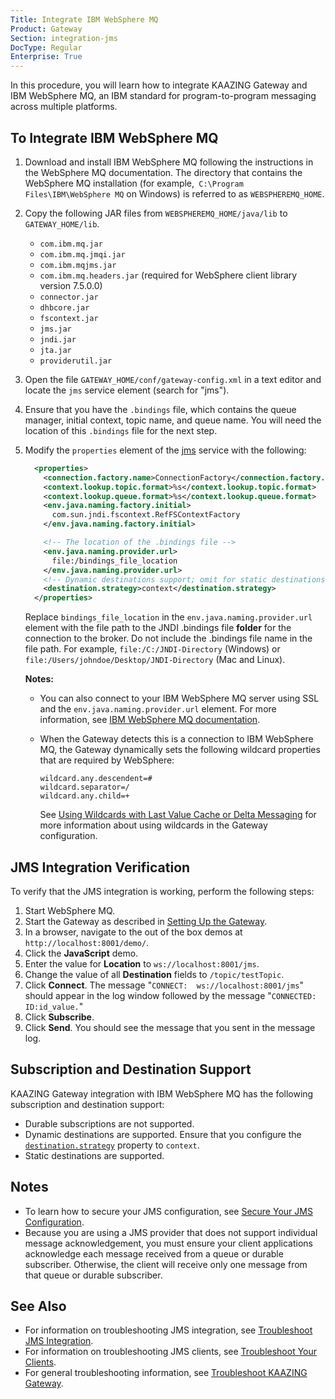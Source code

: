 ```yaml
---
Title: Integrate IBM WebSphere MQ
Product: Gateway
Section: integration-jms
DocType: Regular
Enterprise: True
---
```


In this procedure, you will learn how to integrate KAAZING Gateway and IBM WebSphere MQ, an IBM standard for program-to-program messaging across multiple platforms.

To Integrate IBM WebSphere MQ
-----------------------------

1.  Download and install IBM WebSphere MQ following the instructions in the WebSphere MQ documentation. The directory that contains the WebSphere MQ installation (for example,` C:\Program Files\IBM\WebSphere MQ` on Windows) is referred to as `WEBSPHEREMQ_HOME`.
2.  Copy the following JAR files from `WEBSPHEREMQ_HOME/java/lib` to `GATEWAY_HOME/lib`.
    -   `com.ibm.mq.jar`
    -   `com.ibm.mq.jmqi.jar`
    -   `com.ibm.mqjms.jar`
    -   `com.ibm.mq.headers.jar` (required for WebSphere client library version 7.5.0.0)
    -   `connector.jar`
    -   `dhbcore.jar`
    -   `fscontext.jar`
    -   `jms.jar`
    -   `jndi.jar`
    -   `jta.jar`
    -   `providerutil.jar`

3.  Open the file `GATEWAY_HOME/conf/gateway-config.xml` in a text editor and locate the `jms` service element (search for "jms").
4.  Ensure that you have the `.bindings` file, which contains the queue manager, initial context, topic name, and queue name. You will need the location of this `.bindings` file for the next step.
5.  Modify the `properties` element of the [jms](../admin-reference/r_conf_jms.md#jms) service with the following:

    ``` xml
      <properties>
        <connection.factory.name>ConnectionFactory</connection.factory.name>
        <context.lookup.topic.format>%s</context.lookup.topic.format>
        <context.lookup.queue.format>%s</context.lookup.queue.format>
        <env.java.naming.factory.initial>
          com.sun.jndi.fscontext.RefFSContextFactory
        </env.java.naming.factory.initial>

        <!-- The location of the .bindings file -->
        <env.java.naming.provider.url>
          file:/bindings_file_location
        </env.java.naming.provider.url>
        <!-- Dynamic destinations support; omit for static destinations -->
        <destination.strategy>context</destination.strategy>
      </properties>
    ```

    Replace `bindings_file_location` in the `env.java.naming.provider.url` element with the file path to the JNDI .bindings file **folder** for the connection to the broker. Do not include the .bindings file name in the file path. For example, `file:/C:/JNDI-Directory` (Windows) or `file:/Users/johndoe/Desktop/JNDI-Directory` (Mac and Linux).

    **Notes:**

    -   You can also connect to your IBM WebSphere MQ server using SSL and the `env.java.naming.provider.url` element. For more information, see [IBM WebSphere MQ documentation](http://publib.boulder.ibm.com/infocenter/wmqv6/v6r0/index.jsp?topic=%2Fcom.ibm.mq.csqzas.doc%2Fsy10920_.htm).
    -   When the Gateway detects this is a connection to IBM WebSphere MQ, the Gateway dynamically sets the following wildcard properties that are required by WebSphere:

        ```
        wildcard.any.descendent=#
        wildcard.separator=/
        wildcard.any.child=+
        ```

        See [Using Wildcards with Last Value Cache or Delta Messaging](../admin-reference/r_conf_jms.md#using-wildcards-with-last-value-cache-or-delta-messaging) for more information about using wildcards in the Gateway configuration.

JMS Integration Verification
----------------------------

To verify that the JMS integration is working, perform the following steps:

1.  Start WebSphere MQ.
2.  Start the Gateway as described in [Setting Up the Gateway](../about/setup-guide.md).
3.  In a browser, navigate to the out of the box demos at `http://localhost:8001/demo/`.
4.  Click the **JavaScript** demo.
5.  Enter the value for **Location** to `ws://localhost:8001/jms`.
6.  Change the value of all **Destination** fields to `/topic/testTopic`.
7.  Click **Connect**.
     The message "`CONNECT:  ws://localhost:8001/jms`" should appear in the log window followed by the message "`CONNECTED: ID:id_value.`"
8.  Click **Subscribe**.
9.  Click **Send**. You should see the message that you sent in the message log.

Subscription and Destination Support
--------------------------------------------------------------

KAAZING Gateway integration with IBM WebSphere MQ has the following subscription and destination support:

-   Durable subscriptions are not supported.
-   Dynamic destinations are supported. Ensure that you configure the [`destination.strategy`](../admin-reference/r_conf_jms.md#destinationstrategy) property to `context`.
-   Static destinations are supported.

Notes
-----

-   To learn how to secure your JMS configuration, see [Secure Your JMS Configuration](../security/o_jms_secure.md).
-   Because you are using a JMS provider that does not support individual message acknowledgement, you must ensure your client applications acknowledge each message received from a queue or durable subscriber. Otherwise, the client will receive only one message from that queue or durable subscriber.

See Also
--------

-   For information on troubleshooting JMS integration, see [Troubleshoot JMS Integration](../integration-jms/p_jms_integrate_tshoot.md).
-   For information on troubleshooting JMS clients, see [Troubleshoot Your Clients](../troubleshooting/p_dev_troubleshoot.md).
-   For general troubleshooting information, see [Troubleshoot KAAZING Gateway](../troubleshooting/o_troubleshoot.md).


